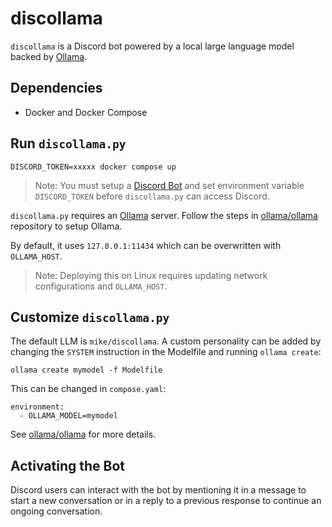 # discollama

`discollama` is a Discord bot powered by a local large language model backed by [Ollama](https://github.com/ollama/ollama).

## Dependencies

- Docker and Docker Compose

## Run `discollama.py`

```
DISCORD_TOKEN=xxxxx docker compose up
```

> Note: You must setup a [Discord Bot](https://discord.com/developers/applications) and set environment variable `DISCORD_TOKEN` before `discollama.py` can access Discord.

`discollama.py` requires an [Ollama](https://github.com/ollama/ollama) server. Follow the steps in [ollama/ollama](https://github.com/ollama/ollama) repository to setup Ollama.

By default, it uses `127.0.0.1:11434` which can be overwritten with `OLLAMA_HOST`.

> Note: Deploying this on Linux requires updating network configurations and `OLLAMA_HOST`.

## Customize `discollama.py`

The default LLM is `mike/discollama`. A custom personality can be added by changing the `SYSTEM` instruction in the Modelfile and running `ollama create`:

```
ollama create mymodel -f Modelfile
```

This can be changed in `compose.yaml`:

```
environment:
  - OLLAMA_MODEL=mymodel
```

See [ollama/ollama](https://github.com/ollama/ollama/blob/main/docs/modelfile.md) for more details.

## Activating the Bot

Discord users can interact with the bot by mentioning it in a message to start a new conversation or in a reply to a previous response to continue an ongoing conversation.
